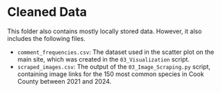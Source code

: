 # Cleaned Data

This folder also contains mostly locally stored data. However, it also includes the following files.

- `comment_frequencies.csv`: The dataset used in the scatter plot on the main site, which was created in the `03_Visualization` script.
- `scraped_images.csv`: The output of the `03_Image_Scraping.py` script, containing image links for the 150 most common species in Cook County between 2021 and 2024.